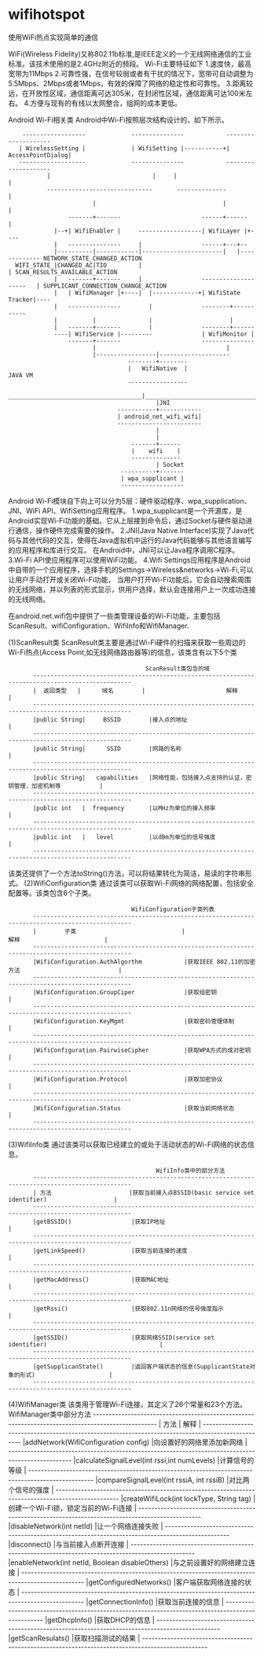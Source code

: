 # wifihotspot
使用WiFi热点实现简单的通信

WiFi(Wireless Fidelity)又称802.11b标准,是IEEE定义的一个无线网络通信的工业标准。该技术使用的是2.4GHz附近的频段。
Wi-Fi主要特征如下
1.速度快，最高宽带为11Mbps
2.可靠性强，在信号较弱或者有干扰的情况下，宽带可自动调整为5.5Mbps、2Mbps或者1Mbps，有效的保障了网络的稳定性和可靠性。
3.距离较远，在开放性区域，通信距离可达305米，在封闭性区域，通信距离可达100米左右。
4.方便与现有的有线以太网整合，组网的成本更低。

Android Wi-Fi相关类
Android中Wi-Fi按照层次结构设计的，如下所示。

        ------------------             ---------------            --------------------
       | WirelessSetting |             | WifiSetting |-----------+| AccessPointDialog|
       -------------------             ---------------            --------------------
               |                             |     |                        |
               ------------------------------       --------------          |  
                            |                                    |          |
                     -------+-------                       ------+------    |
                 |--+| WifiEnabler |     ------------------| WifiLayer |+----
                 |   ---------------     |                 ------+---+--  
                 |----------|------------|-----------------------|   |------------- NETWORK_STATE_CHANGED_ACTION
      WIFI_STATE_|CHANGED_AC|TIO         |                                        | SCAN_RESULTS_AVAILABLE_ACTION
                 |   -------+-------     |                 --------------------   | SUPPLICANT_CONNECTION_CHANGE_ACTION
                 |   | WifiManager |+----|  |-------------+| WifiState Tracker|----
                 |   ---------------        |              --------+-----------
                 |          |               |                      |
                 |   -------+-------        |              --------+------
                 ----| WifiService |---------              | WifiMonitor |
                     -------+-------                       ---------------
                            |                                     |
                            |-----------------|-------------------- 
                                      --------+--------
                                      |   WifiNative  |                JAVA VM
                                      -----------------
        ______________________________________|_________________________________________
                                              |JNI                                     
                                   -----------+------------
                                   | android_net_wifi_wifi|
                                   ------------------------
                                              |
                                              |
                                       -------+------
                                       |    wifi    |
                                       --------------
                                              | Socket
                                    ----------+-------
                                    | wpa_supplicant |
                                    ------------------
                                    
Android Wi-Fi模块自下向上可以分为5层：硬件驱动程序、wpa_supplication、JNI、WiFi API、WifiSetting应用程序。
1.wpa_supplicant是一个开源库，是Android实现Wi-Fi功能的基础。它从上层接到命令后，通过Socket与硬件驱动进行通信，操作硬件完成需要的操作。
2.JNI(Java Native Interface)实现了Java代码与其他代码的交互，使得在Java虚拟机中运行的Java代码能够与其他语言编写的应用程序和库进行交互。
在Android中，JNI可以让Java程序调用C程序。
3.Wi-Fi API使应用程序可以使用WiFi功能。
4.Wifi Settings应用程序是Android中自带的一个应用程序，选择手机的Settings->Wireless&networks->Wi-Fi,可以让用户手动打开或关闭Wi-Fi功能，
当用户打开Wi-Fi功能后，它会自动搜索周围的无线网络，并以列表的形式显示，供用户选择，默认会连接用户上一次成功连接的无线网络。

在android.net.wifi包中提供了一些类管理设备的Wi-Fi功能，主要包括ScanResult、wifiConfiguration、WifiInfo和WifiManager.

(1)ScanResult类
ScanResult类主要是通过Wi-Fi硬件的扫描来获取一些周边的Wi-Fi热点(Access Point,如无线网络路由器等)的信息，该类含有以下5个类

                                           ScanResult类包含的域
           --------------------------------------------------------------------------------------------------
           |  返回类型   |      域名        |                       解释                                    |
           --------------------------------------------------------------------------------------------------
           |public String|     BSSID        |接入点的地址                                                   |
           --------------------------------------------------------------------------------------------------
           |public String|      SSID        |网路的名称                                                     |
           --------------------------------------------------------------------------------------------------
           |public String|   capabilities   |网络性能，包括接入点支持的认证，密钥管理，加密机制等           |
           --------------------------------------------------------------------------------------------------
           |public int   |  frequency       |以MHz为单位的接入频率                                          |
           --------------------------------------------------------------------------------------------------
           |public int   |   level          |以dBm为单位的信号强度                                          |
           --------------------------------------------------------------------------------------------------
该类还提供了一个方法toString()方法，可以将结果转化为简洁，易读的字符串形式。
(2)WifiConfiguration类
通过该类可以获取Wi-Fi网络的网络配置，包括安全配置等。该类包含6个子类。

                                       WifiConfiguration子类列表
           --------------------------------------------------------------------------------------------------
           |        子类                              |                         解释                        |
           --------------------------------------------------------------------------------------------------
           |WifiConfiguration.AuthAlgorthm            |获取IEEE 802.11的加密方法                            |
           --------------------------------------------------------------------------------------------------
           |WifiConfiguration.GroupCiper              |获取组密钥                                           |
           --------------------------------------------------------------------------------------------------
           |WifiConfiguration.KeyMgmt                 |获取密码管理体制                                     |
           --------------------------------------------------------------------------------------------------
           |WifiConfiguration.PairwiseCipher          |获取WPA方式的成对密钥                                |
           --------------------------------------------------------------------------------------------------
           |WifiConfiguration.Protocol                |获取加密协议                                         |
           --------------------------------------------------------------------------------------------------
           |WifiConfiguration.Status                  |获取当前网络状态                                     |
           --------------------------------------------------------------------------------------------------
(3)WifiInfo类
通过该类可以获取已经建立的或处于活动状态的Wi-Fi网络的状态信息。

                                              WifiInfo类中的部分方法
           --------------------------------------------------------------------------------------------------
           | 方法                      |获取当前接入点BSSID(basic service set identifier)                   |
           --------------------------------------------------------------------------------------------------
           |getBSSID()                 |获取IP地址                                                          |
           --------------------------------------------------------------------------------------------------
           |getLinkSpeed()             |获取当前连接的速度                                                  |
           --------------------------------------------------------------------------------------------------
           |getMacAddress()            |获取MAC地址                                                         |
           --------------------------------------------------------------------------------------------------
           |getRssi()                  |获取802.11n网络的信号强度指示                                       |
           --------------------------------------------------------------------------------------------------
           |getSSID()                  |获取网络SSID(service set identifier)                                |
           --------------------------------------------------------------------------------------------------
           |getSupplicanState()        |返回客户端状态的信息(SupplicantState对象的形式)                     |
           --------------------------------------------------------------------------------------------------
(4)WifiManager类
该类用于管理Wi-Fi连接，其定义了26个常量和23个方法。
                                          WifiManager类中部分方法
					  --------------------------------------------------------------------------------------------------
					  | 方法                                             |                         解释                |
					  --------------------------------------------------------------------------------------------------
					  |addNetwork(WifiConfiguration config)              |向设置好的网络里添加新网络                   |           
					  --------------------------------------------------------------------------------------------------
					  |calculateSignalLevel(int rssi,int numLevels)      |计算信号的等级                               |
					  --------------------------------------------------------------------------------------------------
					  |compareSignalLevel(int rssiA, int rssiB)          |对比两个信号的强度                           |
					  --------------------------------------------------------------------------------------------------
					  |createWifiLock(int lockType, String tag)          |创建一个Wi-Fi锁，锁定当前的Wi-Fi连接         |
					  --------------------------------------------------------------------------------------------------
					  |disableNetwork(int netId)                         |让一个网络连接失败                           |
					  --------------------------------------------------------------------------------------------------
					  |disconnect()                                      |与当前接入点断开连接                         |
					  --------------------------------------------------------------------------------------------------
					  |enableNetwork(int netId, Boolean disableOthers)   |与之前设置好的网络建立连接                   |
					  --------------------------------------------------------------------------------------------------
            |getConfiguredNetworks()                           |客户端获取网络连接的状态                     |
            --------------------------------------------------------------------------------------------------
            |getConnectionInfo()                               |获取当前连接的信息                           |
            --------------------------------------------------------------------------------------------------
            |getDhcpInfo()                                     |获取DHCP的信息                               |
            --------------------------------------------------------------------------------------------------
            |getScanResulats()                                 |获取扫描测试的结果                           |
            --------------------------------------------------------------------------------------------------
 